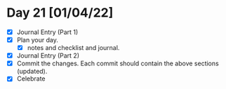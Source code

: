 # Day 21 [01/04/22]

- [x] Journal Entry (Part 1)
- [x] Plan your day.
  - [x] notes and checklist and journal.
- [x] Journal Entry (Part 2)
- [x] Commit the changes. Each commit should contain the above sections (updated).
- [x] Celebrate
<!-- [x] to tick -->
